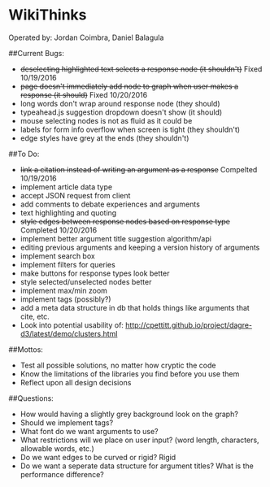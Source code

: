 WikiThinks
=====
Operated by: Jordan Coimbra, Daniel Balagula

##Current Bugs:
- ~~deselecting highlighted text selects a response node (it shouldn't)~~ Fixed 10/19/2016
- ~~page doesn't immediately add node to graph when user makes a response (it should)~~ Fixed 10/20/2016
- long words don't wrap around response node (they should)
- typeahead.js suggestion dropdown doesn't show (it should)
- mouse selecting nodes is not as fluid as it could be
- labels for form info overflow when screen is tight (they shouldn't)
- edge styles have grey at the ends (they shouldn't)

##To Do:
- ~~link a citation instead of writing an argument as a response~~ Compelted 10/19/2016
- implement article data type
- accept JSON request from client
- add comments to debate experiences and arguments
- text highlighting and quoting
- ~~style edges between response nodes based on response type~~ Completed 10/20/2016
- implement better argument title suggestion algorithm/api
- editing previous arguments and keeping a version history of arguments
- implement search box
- implement filters for queries
- make buttons for response types look better
- style selected/unselected nodes better
- implement max/min zoom
- implement tags (possibly?)
- add a meta data structure in db that holds things like arguments that cite, etc.
- Look into potential usability of: http://cpettitt.github.io/project/dagre-d3/latest/demo/clusters.html

##Mottos:
- Test all possible solutions, no matter how cryptic the code
- Know the limitations of the libraries you find before you use them
- Reflect upon all design decisions

##Questions:
- How would having a slightly grey background look on the graph?
- Should we implement tags?
- What font do we want arguments to use?
- What restrictions will we place on user input? (word length, characters, allowable words, etc.)
- Do we want edges to be curved or rigid? Rigid
- Do we want a seperate data structure for argument titles? What is the performance difference?
